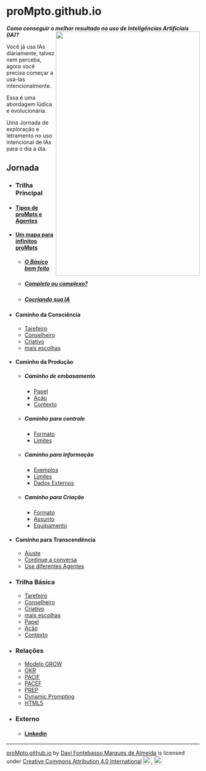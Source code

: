 # proMpto.github.io
***Como conseguir o melhor resultado no uso de Inteligências Artifíciais (IA)?***
<img src="https://github.com/user-attachments/assets/222528d3-56ea-459e-a42d-88fba5eb14c5" align="right" width="375" height="637">

Você já usa IAs diáriamente, talvez nem perceba, agora você precisa começar a usá-las intencionalmente.

Essa é uma abordagem lúdica e evolucionária. 

Uma Jornada de exploração e letramento no uso intencional de IAs para o dia a dia.

## Jornada
- ### Trilha Principal
- #### [Tipos de proMpts e Agentes](tipos-de-prompt/README.md)
- #### [Um mapa para infinitos proMpts](um-mapa-para-infinitos-prompts.md)
  - ##### [O Básico bem feito](prompt-basico.md)
  - ##### [Completo ou complexo?](prompts-complexos.md) 
  - ##### [Cocriando sua IA](tipos-de-prompt/cocriacao.md)
- #### Caminho da Consciência
  - [Tarefeiro](tipos-de-prompt/tarefeiro.md)
  - [Conselheiro](tipos-de-prompt/conselheiro.md)
  - [Criativo](tipos-de-prompt/criativo.md)
  - [mais escolhas](tipos-de-prompt/mais-escolhas.md)
- #### Caminho da Produção
  - ##### Caminho de embasamento
    - [Papel](partes-de-prompt/papel.md)
    - [Ação](partes-de-prompt/acao.md)
    - [Contexto](partes-de-prompt/contexto.md)
  - ##### Caminho para controle
      - [Formato](partes-de-prompt/controle/formato.md)
      - [Limites](partes-de-prompt/controle/limites.md)
  - ##### Caminho para Informação
      - [Exemplos](partes-de-prompt/informacao/exemplos.md)
      - [Limites](partes-de-prompt/controle/limites.md)
      - [Dados Externos](partes-de-prompt/informacao/dados-externos.md)
  - ##### Caminho para Criação
      - [Formato](partes-de-prompt/controle/formato.md)
      - [Assunto](partes-de-prompt/criacao/assunto.md)
      - [Equipamento](partes-de-prompt/ciacao/equipamemto.md)
- #### Caminho para Transcendência
  - [Ajuste](depois-do-proMpt/ajuste-ou-continue.md#ajuste)
  - [Continue a conversa](depois-do-proMpt/ajuste-ou-continue.md#continue-a-conversa)
  - [Use diferentes Agentes](depois-do-proMpt/use-diferentes-agentes.md)
- ### Trilha Básica
  - [Tarefeiro](tipos-de-prompt/tarefeiro.md)
  - [Conselheiro](tipos-de-prompt/conselheiro.md)
  - [Criativo](tipos-de-prompt/criativo.md)
  - [mais escolhas](tipos-de-prompt/mais-escolhas.md)
  - [Papel](partes-de-prompt/papel.md)
  - [Ação](partes-de-prompt/acao.md)
  - [Contexto](partes-de-prompt/contexto.md)
- ### Relações
  - [Modelo GROW](https://www.perplexity.ai/search/grow-e-um-acronimo-para-goal-m-0Fvr6CKGRBOUOlngLHzf6g)
  - [OKR](https://www.perplexity.ai/search/como-eu-posso-usar-okrs-para-m-yzwYs5.GTP61pNkeTTgTKQ)
  - [PACIF](https://miro.com/app/board/uXjVK8HHzF0=/?moveToWidget=3458764594027266196&cot=14)
  - [PACEF](https://miro.com/app/board/uXjVK8HHzF0=/?moveToWidget=3458764594027266197&cot=14)
  - [PREP](https://miro.com/app/board/uXjVK8HHzF0=/?moveToWidget=3458764594027266199&cot=14)
  - [Dynamic Prompting](https://twitter.com/LinusEkenstam)
  - [HTML5](https://www.w3.org/TR/2011/WD-html5-author-20110809/Overview.html)
- ### Externo
  - #### [Linkedin](midia/linkedin.md)
<hr>
 <p xmlns:cc="http://creativecommons.org/ns#" xmlns:dct="http://purl.org/dc/terms/"><a property="dct:title" rel="cc:attributionURL" href="https://davifma.github.io/proMpto/">proMpto.github.io</a> by <a rel="cc:attributionURL dct:creator" property="cc:attributionName" href="http://linkedin.com/in/davifma">Davi Fontebasso Marques de Almeida</a> is licensed under <a href="https://creativecommons.org/licenses/by/4.0/?ref=chooser-v1" target="_blank" rel="license noopener noreferrer" style="display:inline-block;">Creative Commons Attribution 4.0 International<img style="height:22px!important;margin-left:3px;vertical-align:text-bottom;" src="https://mirrors.creativecommons.org/presskit/icons/cc.svg?ref=chooser-v1" alt=""> <img style="height:22px!important;margin-left:3px;vertical-align:text-bottom;" src="https://mirrors.creativecommons.org/presskit/icons/by.svg?ref=chooser-v1" alt=""></a></p>
